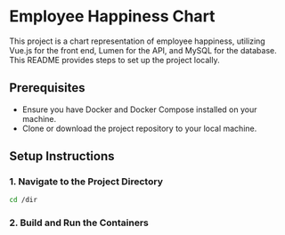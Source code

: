 # Employee Happiness Chart

This project is a chart representation of employee happiness, utilizing Vue.js for the front end, Lumen for the API, and MySQL for the database. This README provides steps to set up the project locally.

## Prerequisites

- Ensure you have Docker and Docker Compose installed on your machine.
- Clone or download the project repository to your local machine.

## Setup Instructions

### 1. Navigate to the Project Directory

```sh
cd /dir
```

### 2. Build and Run the Containers